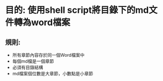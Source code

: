# 目的: 使用shell script將目錄下的md文件轉為word檔案
## 規則:
- 所有章節內容存於同一個Word檔案中
- 每個md檔是一個章節
- 必須有目錄結構
- md檔案個位數是大章節，小數點是小章節